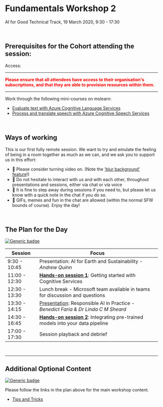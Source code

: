 # Fundamentals Workshop 2

AI for Good Technical Track, 19 March 2020,  9:30 - 17:30

<pre>

</pre>

## Prerequisites for the Cohort attending the session:

Access:

<hr>

<span style="color:red">**Please ensure that all attendees have access to their organisation's subscriptions, and that they are able to provision resources within them.**</span>

<hr>

Work through the following mini-courses on mslearn:
- [Evaluate text with Azure Cognitive Language Services](https://docs.microsoft.com/en-gb/learn/paths/evaluate-text-with-language-services/)
- [Process and translate speech with Azure Cognitive Speech Services](https://docs.microsoft.com/en-gb/learn/paths/translate-speech-with-speech-services/)

<pre>

</pre>
## Ways of working

This is our first fully remote session. We want to try and emulate the feeling of being in a room together as much as we can, and we ask you to support us in this effort:
- 🙈 Please consider turning video on. (Note the ['blur background' feature](https://support.office.com/en-us/article/Blur-your-background-in-a-Teams-meeting-f77a2381-443a-499d-825e-509a140f4780)!)
- 🙋 Do not hesitate to interact with us and with each other, throughout presentations and sessions, either via chat or via voice 
- 👋 It is fine to step away during sessions if you need to, but please let us know with a quick note in the chat if you do so.
- 👾 GIFs, memes and fun in the chat are allowed (within the normal SFW bounds of course). Enjoy the day!




<pre>

</pre>
## The Plan for the Day

[![Generic badge](https://img.shields.io/badge/STATUS-DRAFT-ORANGE.svg)](https://shields.io/)

|Session |Focus |
|--|--|
|9:30 - 10:45 | Presentation: AI for Earth and Sustainability - *Andrew Quinn* |
|11:00 - 12:30 | [**Hands-on session 1**](hands-on-session1/lab2-1.md): Getting started with Cognitive Services |
|12:30 - 13:30 | Lunch break - Microsoft team available in teams for discussion and questions |
|13:30 - 14:15 | [Presentation](additional_material/presentation2.md): Responsible AI in Practice - *Benedict Faria & Dr Linda C M Sheard* |
|14:30 - 16:45 | [**Hands-on session 2**](hands-on-session2/lab2-2.md): Integrating pre-trained models into your data pipeline |
|17:00 - 17:30 | Session playback and debrief |



<pre>

</pre>

<hr>

## Additional Optional Content
[![Generic badge](https://img.shields.io/badge/STATUS-DRAFT-ORANGE.svg)](https://shields.io/)

Please follow the links in the plan above for the main workshop content.

- [Tips and Tricks](additional_materials/lab2-tips_and_tricks.md)





